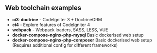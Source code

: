 ## Web toolchain examples ##

- **ci3-doctrine** - CodeIgniter 3 + DoctrineORM
- **ci4** - Explore features of CodeIgniter 4
- **webpack** - Webpack loaders, SASS, LESS, VUE
- **docker-compose-nginx-php-mysql** Basic dockerised web setup
- **docker-compose-nginx-php-composer** Basic dockerised web setup (Requires additional config for different frameworks)